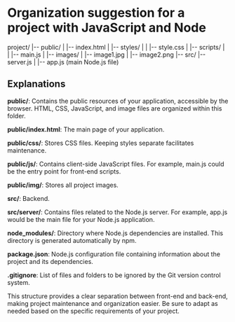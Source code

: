 # Organization suggestion for a project with JavaScript and Node

project/
|-- public/
|   |-- index.html
|   |-- styles/
|   |   |-- style.css
|   |-- scripts/
|   |   |-- main.js
|   |-- images/
|       |-- image1.jpg
|       |-- image2.png
|-- src/
    |-- server.js
|   |-- app.js (main Node.js file)

## Explanations

**public/**: Contains the public resources of your application, accessible by the browser. HTML, CSS, JavaScript, and image files are organized within this folder.

**public/index.html**: The main page of your application.

**public/css/**: Stores CSS files. Keeping styles separate facilitates maintenance.

**public/js/**: Contains client-side JavaScript files. For example, main.js could be the entry point for front-end scripts.

**public/img/**: Stores all project images.

**src/**: Backend.

**src/server/**: Contains files related to the Node.js server. For example, app.js would be the main file for your Node.js application.

**node_modules/**: Directory where Node.js dependencies are installed. This directory is generated automatically by npm.

**package.json**: Node.js configuration file containing information about the project and its dependencies.

**.gitignore**: List of files and folders to be ignored by the Git version control system.

This structure provides a clear separation between front-end and back-end, making project maintenance and organization easier. Be sure to adapt as needed based on the specific requirements of your project.
